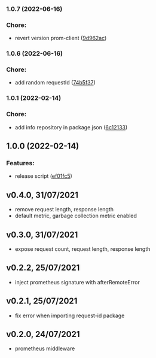 

### 1.0.7 (2022-06-16)


### Chore:

* revert version prom-client ([9d962ac](https://github.com/verik-systems/node-commons/commit/9d962acc649570d462791ee233ac893efb2fc260))

### 1.0.6 (2022-06-16)


### Chore:

* add random requestId ([74b5f37](https://github.com/verik-systems/node-commons/commit/74b5f373a6edd6f09f2b823a3f3823c8c236fae5))

### 1.0.1 (2022-02-14)


### Chore:

* add info repository in package.json ([6c12133](https://github.com/verik-systems/node-commons/commit/6c12133e98c139e5fa40fb5ce8a03012536c578a))

## 1.0.0 (2022-02-14)


### Features:

* release script ([ef01fc5](https://github.com/verik-systems/node-commons/commit/ef01fc51bcbbd98bbcfff59a1c63a7bdc6b94a9a))

## v0.4.0, 31/07/2021

- remove request length, response length
- default metric, garbage collection metric enabled

## v0.3.0, 31/07/2021

- expose request count, request length, response length

## v0.2.2, 25/07/2021

- inject prometheus signature with afterRemoteError

## v0.2.1, 25/07/2021

- fix error when importing request-id package

## v0.2.0, 24/07/2021

- prometheus middleware